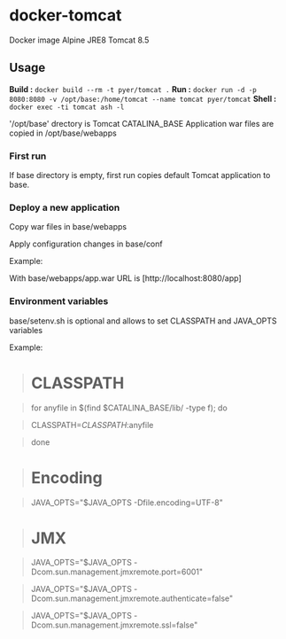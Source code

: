 # docker-tomcat
Docker image Alpine JRE8 Tomcat 8.5

## Usage

**Build :** `docker build --rm -t pyer/tomcat .`
**Run   :** `docker run -d -p 8080:8080 -v /opt/base:/home/tomcat --name tomcat pyer/tomcat`
**Shell :** `docker exec -ti tomcat ash -l`

'/opt/base' drectory is Tomcat CATALINA_BASE
Application war files are copied in /opt/base/webapps

### First run

If base directory is empty, first run copies default Tomcat application to base.

### Deploy a new application

Copy war files in base/webapps

Apply configuration changes in base/conf

Example:

With base/webapps/app.war URL is [http://localhost:8080/app]

### Environment variables

base/setenv.sh is optional and allows to set CLASSPATH and JAVA_OPTS variables

Example:

> # CLASSPATH

> for anyfile in $(find $CATALINA_BASE/lib/ -type f); do

>   CLASSPATH=$CLASSPATH:$anyfile

> done

> # Encoding

> JAVA_OPTS="$JAVA_OPTS -Dfile.encoding=UTF-8"

> # JMX 

> JAVA_OPTS="$JAVA_OPTS -Dcom.sun.management.jmxremote.port=6001"

> JAVA_OPTS="$JAVA_OPTS -Dcom.sun.management.jmxremote.authenticate=false"

> JAVA_OPTS="$JAVA_OPTS -Dcom.sun.management.jmxremote.ssl=false"


